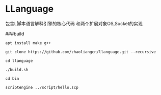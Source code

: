 # LLanguage

包含L脚本语言解释引擎的核心代码
和两个扩展对象OS,Socket的实现

###build

```shell
apt install make g++

git clone https://github.com/zhaoliangcn/llanguage.git --recursive

cd llanguage

./build.sh

cd bin

scriptengine ../script/hello.scp
```


